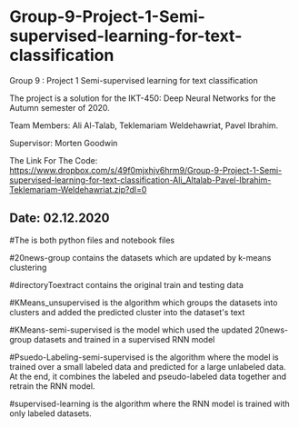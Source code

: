 # Group-9-Project-1-Semi-supervised-learning-for-text-classification
Group 9 : Project 1 Semi-supervised learning for text classification

The project is a solution for the IKT-450: Deep Neural Networks for the Autumn semester of 2020.

Team Members: Ali Al-Talab, Teklemariam Weldehawriat, Pavel Ibrahim.

Supervisor: Morten Goodwin

The Link For The Code: https://www.dropbox.com/s/49f0mjxhjv6hrm9/Group-9-Project-1-Semi-supervised-learning-for-text-classification-Ali_Altalab-Pavel-Ibrahim-Teklemariam-Weldehawriat.zip?dl=0

Date: 02.12.2020
-------------------------------------------------------------------------------------------------
#The is both python files and notebook files

#20news-group contains the datasets which are   updated by k-means clustering

#directoryToextract contains the original train and testing data

#KMeans_unsupervised is the algorithm which groups the datasets into clusters and added the predicted cluster into the dataset's text

#KMeans-semi-supervised is the model which used the updated 20news-group datasets and trained in a supervised RNN model

#Psuedo-Labeling-semi-supervised is the algorithm where the model is trained over a small labeled data and predicted for a large unlabeled data. At the end, it combines the labeled and pseudo-labeled data together and retrain the RNN model.

#supervised-learning is the algorithm where the RNN model is trained with only labeled datasets.
